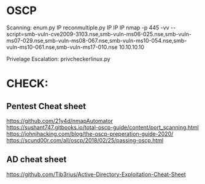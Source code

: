 # OSCP

Scanning:
enum.py IP
reconmultiple.py IP IP IP
nmap -p 445 -vv --script=smb-vuln-cve2009-3103.nse,smb-vuln-ms06-025.nse,smb-vuln-ms07-029.nse,smb-vuln-ms08-067.nse,smb-vuln-ms10-054.nse,smb-vuln-ms10-061.nse,smb-vuln-ms17-010.nse 10.10.10.10

Privelage Escalation:
privcheckerlinux.py

# CHECK:
## Pentest Cheat sheet
https://github.com/21y4d/nmapAutomator  
https://sushant747.gitbooks.io/total-oscp-guide/content/port_scanning.html  
https://johnjhacking.com/blog/the-oscp-preperation-guide-2020/  
https://scund00r.com/all/oscp/2018/02/25/passing-oscp.html

## AD cheat sheet
https://github.com/Tib3rius/Active-Directory-Exploitation-Cheat-Sheet
